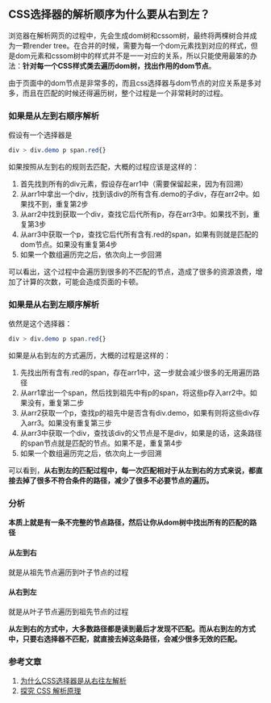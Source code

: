 ## CSS选择器的解析顺序为什么要从右到左？
浏览器在解析网页的过程中，先会生成dom树和cssom树，最终将两棵树合并成为一颗render tree。在合并的时候，需要为每一个dom元素找到对应的样式，但是dom元素和cssom树中的样式并不是一一对应的关系，所以只能使用最笨的办法：**针对每一个CSS样式类去遍历dom树，找出作用的dom节点**。

由于页面中的dom节点是非常多的，而且css选择器与dom节点的对应关系是多对多，而且在匹配的时候还得遍历树，整个过程是一个非常耗时的过程。

### 如果是从左到右顺序解析
假设有一个选择器是
```css
div > div.demo p span.red{}
```  
如果按照从左到右的规则去匹配，大概的过程应该是这样的：
1. 首先找到所有的div元素，假设存在arr1中（需要保留起来，因为有回溯）
2. 从arr1中拿出一个div，找到该div的所有含有.demo的子div，存在arr2中。如果找不到，重复第2步
3. 从arr2中找到获取一个div，查找它后代所有p，存在arr3中。如果找不到，重复第3步
4. 从arr3中获取一个p，查找它后代所有含有.red的span，如果有则就是匹配的dom节点。如果没有重复第4步
5. 如果一个数组遍历完之后，依次向上一步回溯

可以看出，这个过程中会遍历到很多的不匹配的节点，造成了很多的资源浪费，增加了计算的次数，可能会造成页面的卡顿。


### 如果是从右到左顺序解析
依然是这个选择器：
```css
div > div.demo p span.red{}
``` 
如果是从右到左的方式遍历，大概的过程是这样的：
1. 先找出所有含有.red的span，存在arr1中，这一步就会减少很多的无用遍历路径
2. 从arr1拿出一个span，然后找到祖先中有p的span，将这些p存入arr2中。如果没有，重复第二步
3. 从arr2获取一个p，查找p的祖先中是否含有div.demo，如果有则将这些div存入arr3。如果没有重复第三步
4. 从arr3中获取一个div，查找该div的父节点是不是div，如果是的话，这条路径的span节点就是匹配的节点。如果不是，重复第4步
5. 如果一个数组遍历完之后，依次向上一步回溯

可以看到，**从右到左的匹配过程中，每一次匹配相对于从左到右的方式来说，都直接去掉了很多不符合条件的路径，减少了很多不必要节点的遍历。**

### 分析
****本质上就是有一条不完整的节点路径，然后让你从dom树中找出所有的匹配的路径****
#### 从左到右
就是从祖先节点遍历到叶子节点的过程

#### 从右到左
就是从叶子节点遍历到祖先节点的过程

**从左到右的方式中，大多数路径都是读到最后才发现不匹配。而从右到左的方式中，只要右选择器不匹配，就直接去掉这条路径，会减少很多无效的匹配。**

### 参考文章
1. [为什么CSS选择器是从右往左解析](https://blog.csdn.net/jinboker/article/details/52126021)
2. [探究 CSS 解析原理](https://juejin.im/entry/5a123c55f265da432240cc90)










